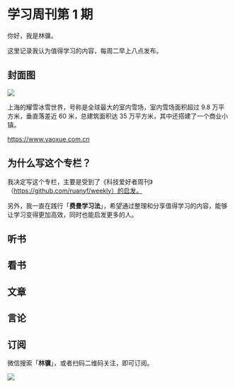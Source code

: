 # 学习周刊第 1 期

你好，我是林骥。

这里记录我认为值得学习的内容，每周二早上八点发布。

## 封面图

![](https://cdn.jsdelivr.net/gh/sjhfx/pic@main/img20241019214010.png)

上海的耀雪冰雪世界，号称是全球最大的室内雪场，室内雪场面积超过 9.8 万平方米，垂直落差近 60 米，总建筑面积达 35 万平方米，其中还搭建了一个商业小镇。

https://www.yaoxue.com.cn

## 为什么写这个专栏？

我决定写这个专栏，主要是受到了《科技爱好者周刊》（https://github.com/ruanyf/weekly）的启发。

另外，我一直在践行「**费曼学习法**」，希望通过整理和分享值得学习的内容，能够让学习变得更加高效，同时也能启发更多的人。

## 听书



## 看书



## 文章



## 言论



## 订阅

微信搜索「**林骥**」，或者扫码二维码关注，即可订阅。

![](https://cdn.jsdelivr.net/gh/sjhfx/pic@main/img20241019220153.png)